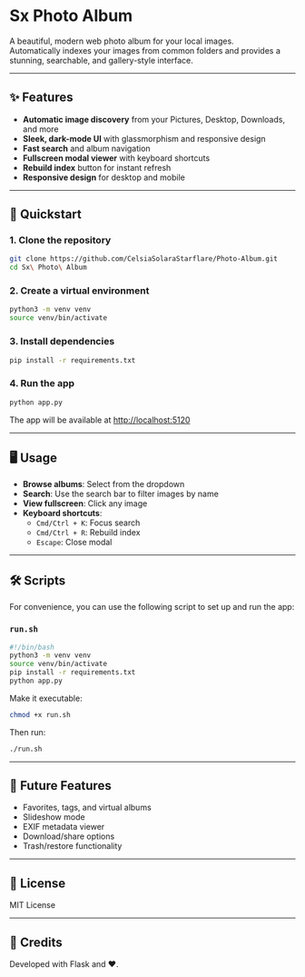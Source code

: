 # Sx Photo Album

A beautiful, modern web photo album for your local images.  
Automatically indexes your images from common folders and provides a stunning, searchable, and gallery-style interface.

---

## ✨ Features

- **Automatic image discovery** from your Pictures, Desktop, Downloads, and more
- **Sleek, dark-mode UI** with glassmorphism and responsive design
- **Fast search** and album navigation
- **Fullscreen modal viewer** with keyboard shortcuts
- **Rebuild index** button for instant refresh
- **Responsive design** for desktop and mobile

---

## 🚀 Quickstart

### 1. Clone the repository

```bash
git clone https://github.com/CelsiaSolaraStarflare/Photo-Album.git
cd Sx\ Photo\ Album
```

### 2. Create a virtual environment

```bash
python3 -m venv venv
source venv/bin/activate
```

### 3. Install dependencies

```bash
pip install -r requirements.txt
```

### 4. Run the app

```bash
python app.py
```

The app will be available at [http://localhost:5120](http://localhost:5120)

---

## 🖥️ Usage

- **Browse albums**: Select from the dropdown
- **Search**: Use the search bar to filter images by name
- **View fullscreen**: Click any image
- **Keyboard shortcuts**:
  - `Cmd/Ctrl + K`: Focus search
  - `Cmd/Ctrl + R`: Rebuild index
  - `Escape`: Close modal

---

## 🛠️ Scripts

For convenience, you can use the following script to set up and run the app:

### `run.sh`

```bash
#!/bin/bash
python3 -m venv venv
source venv/bin/activate
pip install -r requirements.txt
python app.py
```

Make it executable:

```bash
chmod +x run.sh
```

Then run:

```bash
./run.sh
```

---

## 📸 Future Features

- Favorites, tags, and virtual albums
- Slideshow mode
- EXIF metadata viewer
- Download/share options
- Trash/restore functionality

---

## 📝 License

MIT License

---

## 🙏 Credits

Developed with Flask and ❤️. 